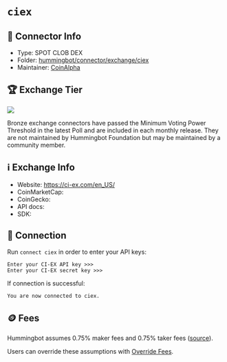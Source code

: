 # `ciex`

## 📁 Connector Info

* Type: SPOT CLOB DEX
* Folder: [hummingbot/connector/exchange/ciex](https://github.com/hummingbot/hummingbot/tree/master/hummingbot/connector/exchange/ciex)
* Maintainer: [CoinAlpha](https://coinalpha.com)

## 🏆 Exchange Tier

![](https://img.shields.io/static/v1?label=Hummingbot&message=BRONZE&color=green)

Bronze exchange connectors have passed the Minimum Voting Power Threshold in the latest Poll and are included in each monthly release. They are not maintained by Hummingbot Foundation but may be maintained by a community member.

## ℹ️ Exchange Info

* Website: <https://ci-ex.com/en_US/>
* CoinMarketCap:
* CoinGecko:
* API docs:
* SDK:

## 🔑 Connection

Run `connect ciex` in order to enter your API keys:

```
Enter your CI-EX API key >>>
Enter your CI-EX secret key >>>
```

If connection is successful:

```
You are now connected to ciex.
```

## 🪙 Fees

Hummingbot assumes 0.75% maker fees and 0.75% taker fees ([source](https://github.com/hummingbot/hummingbot/blob/master/hummingbot/connector/exchange/ciex/ciex_utils.py#L9)).

Users can override these assumptions with [Override Fees](/global-configs/override-fees/).
